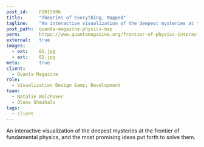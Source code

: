 ```yaml
---
post_id:    F2015006
title:      "Theories of Everything, Mapped"
tagline:    "An interactive visualization of the deepest mysteries at the frontier of fundamental physics, and the most promising ideas put forth to solve them."
post_path:  quanta-magazine-physics-map
perm:       https://www.quantamagazine.org/frontier-of-physics-interactive-map-20150803/
external:   true
images:
  - ext:    01.jpg
  - ext:    02.jpg
meta:       true
client:
  - Quanta Magazine
role:
  - Visualization Design &amp; Development
team:
  - Natalie Wolchover
  - Olena Shmahalo
tags:
  - client
---
```

An interactive visualization of the deepest mysteries at the frontier of fundamental physics, and the most promising ideas put forth to solve them. 